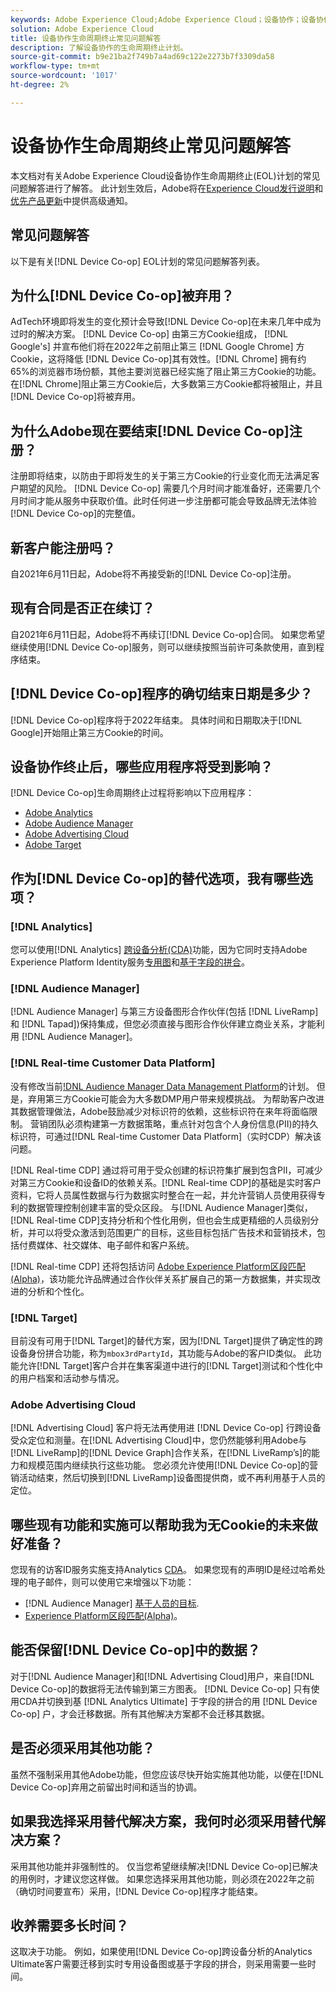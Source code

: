```yaml
---
keywords: Adobe Experience Cloud;Adobe Experience Cloud；设备协作；设备协作；生命周期终止
solution: Adobe Experience Cloud
title: 设备协作生命周期终止常见问题解答
description: 了解设备协作的生命周期终止计划。
source-git-commit: b9e21ba2f749b7a4ad69c122e2273b7f3309da58
workflow-type: tm+mt
source-wordcount: '1017'
ht-degree: 2%

---
```


# 设备协作生命周期终止常见问题解答

本文档对有关Adobe Experience Cloud设备协作生命周期终止(EOL)计划的常见问题解答进行了解答。 此计划生效后，Adobe将在[Experience Cloud发行说明](https://experienceleague.adobe.com/docs/release-notes/experience-cloud/current.html)和[优先产品更新](https://www.adobe.com/cn/subscription/priority-product-update.html)中提供高级通知。

## 常见问题解答

以下是有关[!DNL Device Co-op] EOL计划的常见问题解答列表。

## 为什么[!DNL Device Co-op]被弃用？

AdTech环境即将发生的变化预计会导致[!DNL Device Co-op]在未来几年中成为过时的解决方案。 [!DNL Device Co-op] 由第三方Cookie组成， [!DNL Google's] 并宣布他们将在2022年之前阻止第三 [!DNL Google Chrome] 方Cookie，这将降低 [!DNL Device Co-op]其有效性。[!DNL Chrome] 拥有约65%的浏览器市场份额，其他主要浏览器已经实施了阻止第三方Cookie的功能。在[!DNL Chrome]阻止第三方Cookie后，大多数第三方Cookie都将被阻止，并且[!DNL Device Co-op]将被弃用。

## 为什么Adobe现在要结束[!DNL Device Co-op]注册？

注册即将结束，以防由于即将发生的关于第三方Cookie的行业变化而无法满足客户期望的风险。 [!DNL Device Co-op] 需要几个月时间才能准备好，还需要几个月时间才能从服务中获取价值。此时任何进一步注册都可能会导致品牌无法体验[!DNL Device Co-op]的完整值。

## 新客户能注册吗？

自2021年6月11日起，Adobe将不再接受新的[!DNL Device Co-op]注册。

## 现有合同是否正在续订？

自2021年6月11日起，Adobe将不再续订[!DNL Device Co-op]合同。 如果您希望继续使用[!DNL Device Co-op]服务，则可以继续按照当前许可条款使用，直到程序结束。

## [!DNL Device Co-op]程序的确切结束日期是多少？

[!DNL Device Co-op]程序将于2022年结束。 具体时间和日期取决于[!DNL Google]开始阻止第三方Cookie的时间。

## 设备协作终止后，哪些应用程序将受到影响？

[!DNL Device Co-op]生命周期终止过程将影响以下应用程序：

- [Adobe Analytics](https://experienceleague.adobe.com/docs/analytics.html?lang=en)
- [Adobe Audience Manager](https://experienceleague.adobe.com/docs/audience-manager/user-guide/overview/aam-overview.html?lang=en)
- [Adobe Advertising Cloud](https://experienceleague.adobe.com/docs/advertising-cloud.html?lang=en)
- [Adobe Target](https://experienceleague.adobe.com/docs/target/using/introduction/intro.html?lang=en)

## 作为[!DNL Device Co-op]的替代选项，我有哪些选项？

### [!DNL Analytics]

您可以使用[!DNL Analytics] [跨设备分析(CDA)](https://experienceleague.adobe.com/docs/analytics/components/cda/overview.html)功能，因为它同时支持Adobe Experience Platform Identity服务[专用图](https://experienceleague.adobe.com/docs/analytics/components/cda/device-graph.html?lang=en)和[基于字段的拼合](https://experienceleague.adobe.com/docs/analytics/components/cda/field-based-stitching.html?lang=en)。

### [!DNL Audience Manager]

[!DNL Audience Manager] 与第三方设备图形合作伙伴(包括 [!DNL LiveRamp] 和 [!DNL Tapad])保持集成，但您必须直接与图形合作伙伴建立商业关系，才能利用 [!DNL Audience Manager]。

### [!DNL Real-time Customer Data Platform]

没有修改当前[!DNL Audience Manager Data Management Platform](DMP)的计划。 但是，弃用第三方Cookie可能会为大多数DMP用户带来规模挑战。 为帮助客户改进其数据管理做法，Adobe鼓励减少对标识符的依赖，这些标识符在来年将面临限制。 营销团队必须构建第一方数据策略，重点针对包含个人身份信息(PII)的持久标识符，可通过[!DNL Real-time Customer Data Platform]（实时CDP）解决该问题。

[!DNL Real-time CDP] 通过将可用于受众创建的标识符集扩展到包含PII，可减少对第三方Cookie和设备ID的依赖关系。[!DNL Real-time CDP]的基础是实时客户资料，它将人员属性数据与行为数据实时整合在一起，并允许营销人员使用获得专利的数据管理控制创建丰富的受众区段。 与[!DNL Audience Manager]类似，[!DNL Real-time CDP]支持分析和个性化用例，但也会生成更精细的人员级别分析，并可以将受众激活到范围更广的目标，这些目标包括广告技术和营销技术，包括付费媒体、社交媒体、电子邮件和客户系统。

[!DNL Real-time CDP] 还将包括访问 [Adobe Experience Platform区段匹配(Alpha)](https://experienceleague.adobe.com/docs/experience-platform/segmentation/ui/segment-match.html?lang=en)，该功能允许品牌通过合作伙伴关系扩展自己的第一方数据集，并实现改进的分析和个性化。

### [!DNL Target]

目前没有可用于[!DNL Target]的替代方案，因为[!DNL Target]提供了确定性的跨设备身份拼合功能，称为`mbox3rdPartyId`，其功能与Adobe的客户ID类似。 此功能允许[!DNL Target]客户合并在集客渠道中进行的[!DNL Target]测试和个性化中的用户档案和活动参与情况。

### Adobe Advertising Cloud

[!DNL Advertising Cloud] 客户将无法再使用进 [!DNL Device Co-op] 行跨设备受众定位和测量。在[!DNL Advertising Cloud]中，您仍然能够利用Adobe与[!DNL LiveRamp]的[!DNL Device Graph]合作关系，在[!DNL LiveRamp’s]的能力和规模范围内继续执行这些功能。 您必须允许使用[!DNL Device Co-op]的营销活动结束，然后切换到[!DNL LiveRamp]设备图提供商，或不再利用基于人员的定位。

## 哪些现有功能和实施可以帮助我为无Cookie的未来做好准备？

您现有的访客ID服务实施支持Analytics [CDA](https://experienceleague.adobe.com/docs/analytics/components/cda/overview.html)。 如果您现有的声明ID是经过哈希处理的电子邮件，则可以使用它来增强以下功能：

- [!DNL Audience Manager] [基于人员的目标](https://experienceleague.adobe.com/docs/audience-manager/user-guide/features/destinations/people-based/people-based-destinations-overview.html).
- [Experience Platform区段匹配(Alpha)](https://experienceleague.adobe.com/docs/experience-platform/segmentation/ui/segment-match.html?lang=en)。

## 能否保留[!DNL Device Co-op]中的数据？

对于[!DNL Audience Manager]和[!DNL Advertising Cloud]用户，来自[!DNL Device Co-op]的数据将无法传输到第三方图表。 [!DNL Device Co-op] 只有使用CDA并切换到基 [!DNL Analytics Ultimate] 于字段的拼合的用 [!DNL Device Co-op] 户，才会迁移数据。所有其他解决方案都不会迁移其数据。

## 是否必须采用其他功能？

虽然不强制采用其他Adobe功能，但您应该尽快开始实施其他功能，以便在[!DNL Device Co-op]弃用之前留出时间和适当的协调。

## 如果我选择采用替代解决方案，我何时必须采用替代解决方案？

采用其他功能并非强制性的。 仅当您希望继续解决[!DNL Device Co-op]已解决的用例时，才建议您这样做。 如果您选择采用其他功能，则必须在2022年之前（确切时间要宣布）采用，[!DNL Device Co-op]程序才能结束。

## 收养需要多长时间？

这取决于功能。 例如，如果使用[!DNL Device Co-op]跨设备分析的Analytics Ultimate客户需要迁移到实时专用设备图或基于字段的拼合，则采用需要一些时间。